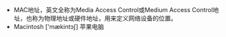 * MAC地址，英文全称为Media Access Control或Medium Access Control地址，也称为物理地址或硬件地址，用来定义网络设备的位置。
* Macintosh ['mækintɔʃ] 苹果电脑